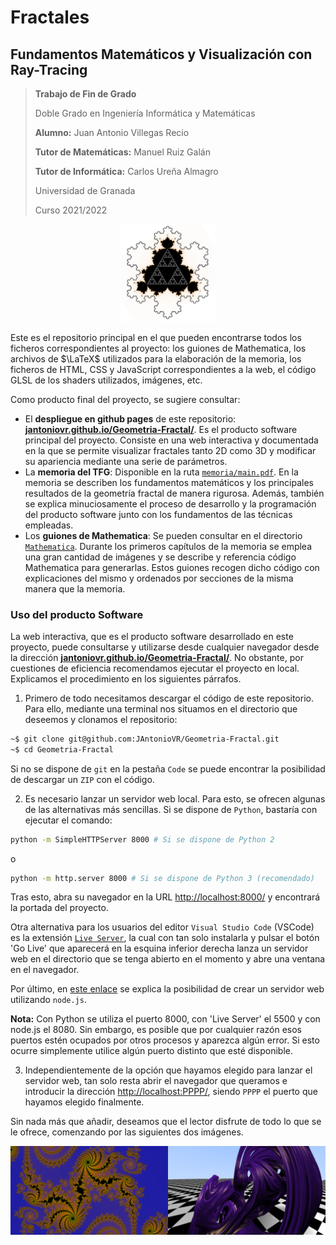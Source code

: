 # Fractales
## Fundamentos Matemáticos y Visualización con Ray-Tracing


> **Trabajo de Fin de Grado**
> 
> Doble Grado en Ingeniería Informática y Matemáticas
> 
> **Alumno:** Juan Antonio Villegas Recio
> 
> **Tutor de Matemáticas:** Manuel Ruiz Galán
> 
> **Tutor de Informática:** Carlos Ureña Almagro
> 
> Universidad de Granada
> 
> Curso 2021/2022
> 

<p align="center">
<img src="./static/img/logo.png" style="width:30%;">
</p>

Este es el repositorio principal en el que pueden encontrarse todos los ficheros correspondientes al proyecto: los guiones de Mathematica, los archivos de $\LaTeX$ utilizados para la elaboración de la memoria, los ficheros de HTML, CSS y JavaScript correspondientes a la web, el código GLSL de los shaders utilizados, imágenes, etc.

Como producto final del proyecto, se sugiere consultar:

* El **despliegue en github pages** de este repositorio: **[jantoniovr.github.io/Geometria-Fractal/](https://jantoniovr.github.io/Geometria-Fractal/)**. Es el producto software principal del proyecto. Consiste en una web interactiva y documentada en la que se permite visualizar fractales tanto 2D como 3D y modificar su apariencia mediante una serie de parámetros.
* La **memoria del TFG**: Disponible en la ruta [`memoria/main.pdf`](./memoria/main.pdf). En la memoria se describen los fundamentos matemáticos y los principales resultados de la geometría fractal de manera rigurosa. Además, también se explica minuciosamente el proceso de desarrollo y la programación del producto software junto con los fundamentos de las técnicas empleadas.
* Los **guiones de Mathematica**: Se pueden consultar en el directorio [`Mathematica`](./Mathematica). Durante los primeros capítulos de la memoria se emplea una gran cantidad de imágenes y se describe y referencia código Mathematica para generarlas. Estos guiones recogen dicho código con explicaciones del mismo y ordenados por secciones de la misma manera que la memoria.

### Uso del producto Software

La web interactiva, que es el producto software desarrollado en este proyecto, puede consultarse y utilizarse desde cualquier navegador desde la dirección **[jantoniovr.github.io/Geometria-Fractal/](https://jantoniovr.github.io/Geometria-Fractal/)**. No obstante, por cuestiones de eficiencia recomendamos ejecutar el proyecto en local. Explicamos el procedimiento en los siguientes párrafos.

1. Primero de todo necesitamos descargar el código de este repositorio. Para ello, mediante una terminal nos situamos en el directorio que deseemos y clonamos el repositorio:

```bash
~$ git clone git@github.com:JAntonioVR/Geometria-Fractal.git
~$ cd Geometria-Fractal
```
Si no se dispone de `git` en la pestaña `Code` se puede encontrar la posibilidad de descargar un `ZIP` con el código.

2. Es necesario lanzar un servidor web local. Para esto, se ofrecen algunas de las alternativas más sencillas. Si se dispone de `Python`, bastaría con ejecutar el comando:

```bash
python -m SimpleHTTPServer 8000 # Si se dispone de Python 2
```
o

```bash
python -m http.server 8000 # Si se dispone de Python 3 (recomendado)
```

Tras esto, abra su navegador en la URL [http://localhost:8000/](http://localhost:8000/) y encontrará la portada del proyecto.

Otra alternativa para los usuarios del editor `Visual Studio Code` (VSCode) es la extensión [`Live Server`](https://marketplace.visualstudio.com/items?itemName=ritwickdey.LiveServer), la cual con tan solo instalarla y pulsar el botón 'Go Live' que aparecerá en la esquina inferior derecha lanza un servidor web en el directorio que se tenga abierto en el momento y abre una ventana en el navegador.

Por último, en [este enlace](https://nodejs.org/en/knowledge/HTTP/servers/how-to-create-a-HTTP-server/) se explica la posibilidad de crear un servidor web utilizando `node.js`.

**Nota:** Con Python se utiliza el puerto 8000, con 'Live Server' el 5500 y con node.js el 8080. Sin embargo, es posible que por cualquier razón esos puertos estén ocupados por otros procesos y aparezca algún error. Si esto ocurre simplemente utilice algún puerto distinto que esté disponible.

3. Independientemente de la opción que hayamos elegido para lanzar el servidor web, tan solo resta abrir el navegador que queramos e introducir la dirección [http://localhost:PPPP/](http://localhost:8000/), siendo `PPPP` el puerto que hayamos elegido finalmente.

Sin nada más que añadir, deseamos que el lector disfrute de todo lo que se le ofrece, comenzando por las siguientes dos imágenes.

<div style="display: flex;">
<img src="./static/img/Julia-readme.png" style="width: 50%">

<img src="./static/img/julia2-readme.png" style="width: 50%">
</div>



























